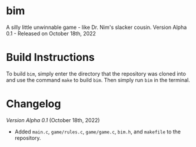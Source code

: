 # bim

A silly little unwinnable game - like Dr. Nim's slacker cousin.
Version Alpha 0.1 - Released on October 18th, 2022


# Build Instructions

To build ``bim``, simply enter the directory that the repository was cloned into and use the command ``make`` to build ``bim``. Then simply run ``bim`` in the terminal.


# Changelog

*Version Alpha 0.1* (October 18th, 2022)
- Added ``main.c``, ``game/rules.c``, ``game/game.c``, ``bim.h``, and ``makefile`` to the repository.